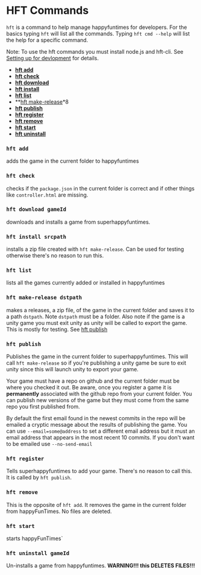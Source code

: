 HFT Commands
============

`hft` is a command to help manage happyfuntimes for developers. For the basics typing `hft`
will list all the commands. Typing `hft cmd --help` will list the help for a specific command.

Note: To use the hft commands you must install node.js and hft-cli.
See [Setting up for devlopment](#setting-up-for-development) for details.

*   **[hft add](#hft-add)**
*   **[hft check](#hft-check)**
*   **[hft download](#hft-download-gameId)**
*   **[hft install](#hft-install-srcpath)**
*   **[hft list](#hft-list)**
*   **[hft make-release](#hft-make-release-dstpath)*8
*   **[hft publish](#hft-publish)**
*   **[hft register](#hft-register)**
*   **[hft remove](#hft-remove)**
*   **[hft start](#hft-start)**
*   **[hft uninstall](#hft-uninstall-gameid)**

### `hft add`

adds the game in the current folder to happyfuntimes

### `hft check`

checks if the `package.json` in the current folder is correct
and if other things like `controller.html` are missing.

### `hft download gameId`

downloads and installs a game from superhappyfuntimes.

### `hft install srcpath`

installs a zip file created with `hft make-release`. Can be used for testing otherwise
there's no reason to run this.

### `hft list`

lists all the games currently added or installed in happyfuntimes

### `hft make-release dstpath`

makes a releases, a zip file, of the game in the current folder and saves it to
a path `dstpath`. Note `dstpath` must be a folder. Also note if the game is
a unity game you must exit unity as unity will be called to export the game.
This is mostly for testing. See [hft publish](#hft-publish)

### `hft publish`

Publishes the game in the current folder to superhappyfuntimes. This will
call `hft make-release` so if you're publishing a unity game be sure to exit
unity since this will launch unity to export your game.

Your game must have a repo on github and the current folder must
be where you checked it out. Be aware, once you register a game it is
**permanently** associated with the github repo from your current folder.
You can publish new versions of the game but they must come from the same
repo you first published from.

By default the first email found in the newest commits in the repo will
be emailed a cryptic message about the results of publishing the game.
You can use `--email=some@address` to set a different email address
but it must an email address that appears in the most recent 10 commits.
If you don't want to be emailed use `--no-send-email`

### `hft register`

Tells superhappyfuntimes to add your game. There's no reason to call this.
It is called by `hft publish`.

### `hft remove`

This is the opposite of `hft add`. It removes the game in the current folder from
happyFunTimes. No files are deleted.

### `hft start`

starts happyFunTimes`

### `hft uninstall gameId`

Un-installs a game from happyfuntimes. **WARNING!!! this DELETES FILES!!!**



